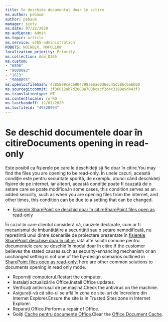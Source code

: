 ```yaml
---
title: Se deschide documentul doar în citire
ms.author: pebaum
author: pebaum
manager: scotv
ms.date: 07/22/2020
ms.audience: Admin
ms.topic: article
ms.service: o365-administration
ROBOTS: NOINDEX, NOFOLLOW
localization_priority: Priority
ms.collection: Adm_O365
ms.custom:
- "6896"
- "9000093"
- "1613"
- "9000093"
ms.openlocfilehash: 43858e9cecb904799aebad0d6e545d586c6e6b00
ms.sourcegitcommit: 3f36012ab7d2088a708bcacf2d4c3169e9d443f3
ms.translationtype: HT
ms.contentlocale: ro-RO
ms.lasthandoff: 12/01/2020
ms.locfileid: "49528994"
---
```

# <a name="documents-opening-in-read-only"></a><span data-ttu-id="311f8-102">Se deschid documentele doar în citire</span><span class="sxs-lookup"><span data-stu-id="311f8-102">Documents opening in read-only</span></span>

<span data-ttu-id="311f8-103">Este posibil ca fișierele pe care le deschideți să fie doar în citire.</span><span class="sxs-lookup"><span data-stu-id="311f8-103">You may find the files you are opening to be read-only.</span></span> <span data-ttu-id="311f8-104">În unele cazuri, această condiție este pentru securitate sporită, de exemplu, atunci când deschideți fișiere de pe internet, iar alteori, această condiție poate fi cauzată de o setare care se poate modifica.</span><span class="sxs-lookup"><span data-stu-id="311f8-104">In some cases, this condition serves as an added security, such as when you are opening files from the internet, and other times, this condition can be due to a setting that can be changed.</span></span>

- [<span data-ttu-id="311f8-105">Fișierele SharePoint se deschid doar în citire</span><span class="sxs-lookup"><span data-stu-id="311f8-105">SharePoint files open as read-only</span></span>](https://docs.microsoft.com/sharepoint/troubleshoot/lists-and-libraries/files-open-as-read-only-and-cannot-check-in-or-out)

<span data-ttu-id="311f8-106">În cazul în care clientul consideră că, cauzele declarate, cum ar fi mecanismul de îmbunătățire a securității sau o setare nemodificată, nu reprezintă unul dintre scenariile de proiectare prezentate în [fișierele SharePoint deschise doar în citire](https://docs.microsoft.com/sharepoint/troubleshoot/lists-and-libraries/files-open-as-read-only-and-cannot-check-in-or-out), iată alte soluții comune pentru documentele care se deschid în modul doar în citire.</span><span class="sxs-lookup"><span data-stu-id="311f8-106">If the customer believes the stated causes such as security-enhancing mechanism or an unchanged setting is not one of the by-design scenarios outlined in [SharePoint files open as read-only](https://docs.microsoft.com/sharepoint/troubleshoot/lists-and-libraries/files-open-as-read-only-and-cannot-check-in-or-out), here are other common solutions to documents opening in read only mode.</span></span>

- <span data-ttu-id="311f8-107">Reporniți computerul.</span><span class="sxs-lookup"><span data-stu-id="311f8-107">Restart the computer.</span></span>
- <span data-ttu-id="311f8-108">Instalați actualizările Office.</span><span class="sxs-lookup"><span data-stu-id="311f8-108">Install Office updates.</span></span>
- <span data-ttu-id="311f8-109">Verificați antivirusul de pe mașină.</span><span class="sxs-lookup"><span data-stu-id="311f8-109">Check the antivirus on the machine.</span></span>
- <span data-ttu-id="311f8-110">Asigurați-vă că site-ul se află în zona de site-uri de încredere din Internet Explorer.</span><span class="sxs-lookup"><span data-stu-id="311f8-110">Ensure the site is in Trusted Sites zone in Internet Explorer.</span></span>
- <span data-ttu-id="311f8-111">Reparați Office.</span><span class="sxs-lookup"><span data-stu-id="311f8-111">Perform a repair of Office.</span></span>
- <span data-ttu-id="311f8-112">Goliți [Cache pentru documente Office](https://support.microsoft.com/office/delete-your-office-document-cache-b1d3765e-d71b-4bb8-99ca-acd22c42995d?ui=en-us&rs=en-us&ad=us).</span><span class="sxs-lookup"><span data-stu-id="311f8-112">Clear the [Office Document Cache](https://support.microsoft.com/office/delete-your-office-document-cache-b1d3765e-d71b-4bb8-99ca-acd22c42995d?ui=en-us&rs=en-us&ad=us).</span></span>


